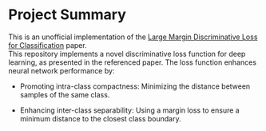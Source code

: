 # Project Summary
This is an unofficial implementation of the [Large Margin Discriminative Loss for Classification](https://arxiv.org/html/2405.18499v2#S1) paper.\
This repository implements a novel discriminative loss function for deep learning, as presented in the referenced paper. The loss function enhances neural network performance by:





* Promoting intra-class compactness: Minimizing the distance between samples of the same class.



* Enhancing inter-class separability: Using a margin loss to ensure a minimum distance to the closest class boundary.





